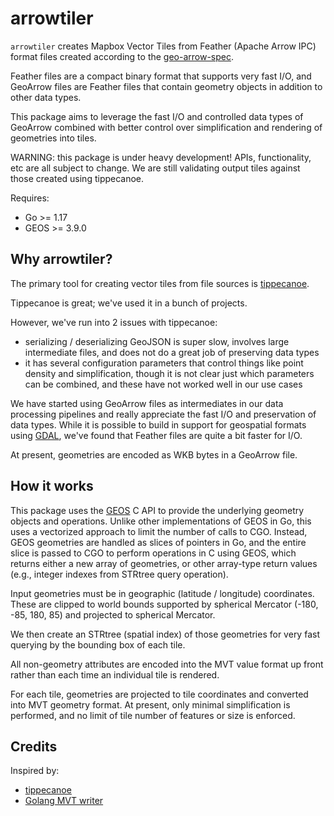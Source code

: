 # arrowtiler

`arrowtiler` creates Mapbox Vector Tiles from Feather (Apache Arrow IPC) format
files created according to the
[geo-arrow-spec](https://github.com/geopandas/geo-arrow-spec).

Feather files are a compact binary format that supports very fast I/O, and
GeoArrow files are Feather files that contain geometry objects in addition to
other data types.

This package aims to leverage the fast I/O and controlled data types of GeoArrow
combined with better control over simplification and rendering of geometries into
tiles.

WARNING: this package is under heavy development! APIs, functionality, etc are
all subject to change. We are still validating output tiles against those
created using tippecanoe.

Requires:

-   Go >= 1.17
-   GEOS >= 3.9.0

## Why arrowtiler?

The primary tool for creating vector tiles from file sources is
[tippecanoe](https://github.com/mapbox/tippecanoe).

Tippecanoe is great; we've used it in a bunch of projects.

However, we've run into 2 issues with tippecanoe:

-   serializing / deserializing GeoJSON is super slow, involves large
    intermediate files, and does not do a great job of preserving data types
-   it has several configuration parameters that control things like point
    density and simplification, though it is not clear just which parameters can
    be combined, and these have not worked well in our use cases

We have started using GeoArrow files as intermediates in our data processing
pipelines and really appreciate the fast I/O and preservation of data types.
While it is possible to build in support for geospatial formats using
[GDAL](https://gdal.org/), we've found that Feather files are quite a bit faster
for I/O.

At present, geometries are encoded as WKB bytes in a GeoArrow file.

## How it works

This package uses the [GEOS](http://libgeos.org/) C API to provide the
underlying geometry objects and operations. Unlike other implementations of
GEOS in Go, this uses a vectorized approach to limit the number of calls to CGO.
Instead, GEOS geometries are handled as slices of pointers in Go, and the entire
slice is passed to CGO to perform operations in C using GEOS, which returns
either a new array of geometries, or other array-type return values (e.g.,
integer indexes from STRtree query operation).

Input geometries must be in geographic (latitude / longitude) coordinates.
These are clipped to world bounds supported by spherical Mercator (-180, -85,
180, 85) and projected to spherical Mercator.

We then create an STRtree (spatial index) of those geometries for very fast
querying by the bounding box of each tile.

All non-geometry attributes are encoded into the MVT value format up front
rather than each time an individual tile is rendered.

For each tile, geometries are projected to tile coordinates and converted into
MVT geometry format. At present, only minimal simplification is performed, and
no limit of tile number of features or size is enforced.

## Credits

Inspired by:

-   [tippecanoe](https://github.com/mapbox/tippecanoe)
-   [Golang MVT writer](https://github.com/tidwall/mvt)
